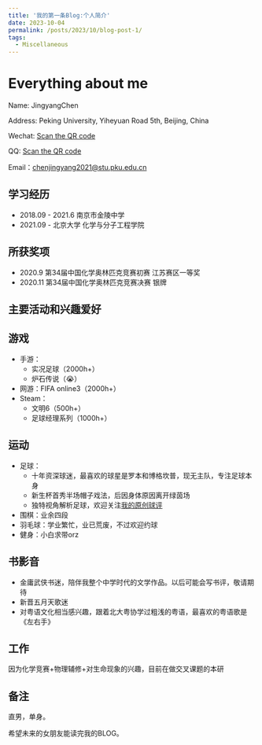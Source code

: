 ```yaml
---
title: '我的第一条Blog:个人简介'
date: 2023-10-04
permalink: /posts/2023/10/blog-post-1/
tags:
  - Miscellaneous
---
```


Everything about me
==

Name: JingyangChen

Address: Peking University, Yiheyuan Road 5th, Beijing, China

Wechat: [Scan the QR code](/files/7991696492723_.pic.jpg)

QQ: [Scan the QR code](/files/7981696492722_.pic.jpg)

Email：chenjingyang2021@stu.pku.edu.cn

学习经历
----
- 2018.09 - 2021.6 南京市金陵中学
- 2021.09 - 北京大学 化学与分子工程学院
  
所获奖项
---
- 2020.9 第34届中国化学奥林匹克竞赛初赛 江苏赛区一等奖
- 2020.11 第34届中国化学奥林匹克竞赛决赛 银牌

主要活动和兴趣爱好
---

游戏
---

  - 手游：
    - 实况足球（2000h+）
    - 炉石传说（😭）
  - 网游：FIFA online3（2000h+）
  - Steam：
    - 文明6（500h+）
    - 足球经理系列（1000h+）
  
运动
---
  - 足球：
    - 十年资深球迷，最喜欢的球星是罗本和博格坎普，现无主队，专注足球本身
    - 新生杯首秀半场帽子戏法，后因身体原因离开绿茵场
    - 独特视角解析足球，欢迎关注[我的原创球评](https://davidchen2003.github.io/tags/#)
  - 围棋：业余四段
  - 羽毛球：学业繁忙，业已荒废，不过欢迎约球
  - 健身：小白求带orz

书影音
---
  - 金庸武侠书迷，陪伴我整个中学时代的文学作品。以后可能会写书评，敬请期待
  - 新晋五月天歌迷
  - 对粤语文化相当感兴趣，跟着北大粤协学过粗浅的粤语，最喜欢的粤语歌是《左右手》

工作
---
  因为化学竞赛+物理辅修+对生命现象的兴趣，目前在做交叉课题的本研

备注
---
直男，单身。

希望未来的女朋友能读完我的BLOG。